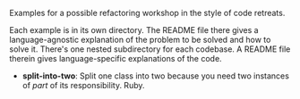 Examples for a possible refactoring workshop in the style of
code retreats.

Each example is in its own directory. The README file there gives a language-agnostic explanation of the problem to be solved and how to solve it. There's one nested subdirectory for each codebase. A README file therein gives language-specific explanations of the code.

*   **split-into-two**: Split one class into two because you
    need two instances of *part* of its responsibility. Ruby.

